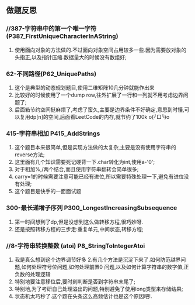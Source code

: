 ## 做题反思

### //387-字符串中的第一个唯一字符(P387_FirstUniqueCharacterInAString)

1. 使用面向对象的方法做的.不过面向对象空间占用较多一些.因为需要放对象的头指正,以及指针压缩.数据量大的时候没有数组好;

### 62-不同路径(P62_UniquePaths)

1. 这个是典型的动态规划题目,使用二维矩阵10几分钟就能作出来
2. 比较好的时候使用了一个dump row,往外扩展了一行和一列就不用考虑边界问题了;
3. 后面箱节约空间挺麻烦了,考虑了蛮久,主要是边界条件不好确定,意思到时懂,可以复用dp[n]的空间,后面看LeetCode的内存,就节约了100k o(╯□╰)o

### 415-字符串相加 P415_AddStrings

1. 这个题目本来很简单,但是实现方法做的太复杂,主要是没有使用字符串的reverse方法;
2. 这里面有几个知识需要死记硬背一下.char转化为int,使用a-'0';
3. 对于相加%,/两个结合,而且使用字符串翻转会简单很多;
4. carry=1的时候需要注意可能已经有进位,所以需要特殊处理一下,避免有进位没有处理;
5. 这个题目是快手的一面面试题

### 300-最长递增子序列 P300_LongestIncreasingSubsequence

1. 第一时间想到了dp,但是没想到这么做转移方程,很巧妙呀.
2. 还是按照转移方程的三步走:重复单元,中间状态,转移方程;

### //8-字符串转换整数 (atoi) P8_StringToIntegerAtoi

1. 我是真么想到这个边界调节好多 2.有几个方法是沉淀下来了.如何防范越界问题,如何处理符号位问题,如何处理前置0 问题,以及如何计算字符串的数字值,正负数的处理逻辑
2. 特别地要注意移位后,要时刻判断是否到字符串末尾了;
3. 特别地,为了考研自己处理溢出的问题,特别避免了使用long类型来存储结果;
4. 状态机太巧秒了.这个题在头条这么高频估计也是这个原因吧!.